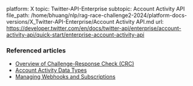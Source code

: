 platform: X
topic: Twitter-API-Enterprise
subtopic: Account Activity API
file_path: /home/bhuang/nlp/rag-race-challenge2-2024/platform-docs-versions/X_Twitter-API-Enterprise/Account Activity API.md
url: https://developer.twitter.com/en/docs/twitter-api/enterprise/account-activity-api/quick-start/enterprise-account-activity-api

### Referenced articles

* [Overview of Challenge-Response Check (CRC)](https://developer.twitter.com/en/docs/twitter-api/enterprise/account-activity-api/guides/securing-webhooks) 
* [Account Activity Data Types](https://developer.twitter.com/content/developer-twitter/en/docs/twitter-api/enterprise/account-activity-api/guides/account-activity-data-objects)
* [Managing Webhooks and Subscriptions](https://developer.twitter.com/content/developer-twitter/en/docs/twitter-api/enterprise/account-activity-api/guides/managing-webhooks-and-subscriptions)